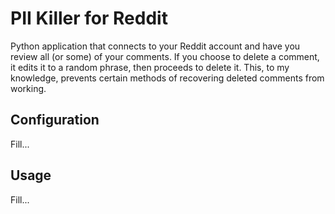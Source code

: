 # PII Killer for Reddit

Python application that connects to your Reddit account and have you review all (or some) of your comments. If you choose to delete a comment, it edits it to a random phrase, then proceeds to delete it. This, to my knowledge, prevents certain methods of recovering deleted comments from working.

## Configuration

Fill...

## Usage

Fill...